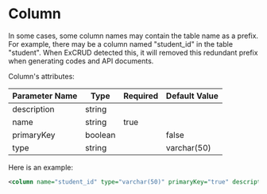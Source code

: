 # Column

In some cases, some column names may contain the table name as a prefix. For example, there may be a column named "student_id" in the table "student". When ExCRUD detected this, it will removed this redundant prefix when generating codes and API documents.

Column's attributes:

| Parameter Name |   Type   | Required | Default Value |
|    ----        |  ----    |   ----   |     ----      |
|   description  |  string  |          |               |
|   name         |  string  |   true   |               |
|   primaryKey   |  boolean |          |  false        |
|   type         |  string  |          |  varchar(50)  |

Here is an example:

```xml
<column name="student_id" type="varchar(50)" primaryKey="true" description="Student ID"/>
```